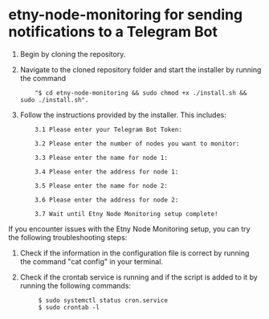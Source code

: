 # etny-node-monitoring for sending notifications to a Telegram Bot

1.	Begin by cloning the repository.

2.	Navigate to the cloned repository folder and start the installer by running the command 

            "$ cd etny-node-monitoring && sudo chmod +x ./install.sh && sudo ./install.sh".

3.	Follow the instructions provided by the installer. This includes:

            3.1	Please enter your Telegram Bot Token:

            3.2	Please enter the number of nodes you want to monitor:

            3.3	Please enter the name for node 1:

            3.4	Please enter the address for node 1:

            3.5	Please enter the name for node 2:

            3.6	Please enter the address for node 2:

            3.7	Wait until Etny Node Monitoring setup complete!

If you encounter issues with the Etny Node Monitoring setup, you can try the following troubleshooting steps:

1.	Check if the information in the configuration file is correct by running the command "cat config" in your terminal. 

2.	Check if the crontab service is running and if the script is added to it by running the following commands:
             
             $ sudo systemctl status cron.service
             $ sudo crontab -l


